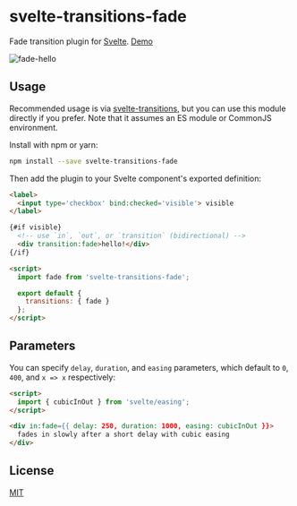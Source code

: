 # svelte-transitions-fade

Fade transition plugin for [Svelte](https://svelte.technology). [Demo](https://svelte.technology/repl?version=2.5.0&gist=0bd4023626fe4256472e209dcdfac39f)

![fade-hello](https://cloud.githubusercontent.com/assets/1162160/25777721/d32984aa-32b3-11e7-9312-2e4582b86926.gif)

## Usage

Recommended usage is via [svelte-transitions](https://github.com/sveltejs/svelte-transitions), but you can use this module directly if you prefer. Note that it assumes an ES module or CommonJS environment.

Install with npm or yarn:

```bash
npm install --save svelte-transitions-fade
```

Then add the plugin to your Svelte component's exported definition:

```html
<label>
  <input type='checkbox' bind:checked='visible'> visible
</label>

{#if visible}
  <!-- use `in`, `out`, or `transition` (bidirectional) -->
  <div transition:fade>hello!</div>
{/if}

<script>
  import fade from 'svelte-transitions-fade';

  export default {
    transitions: { fade }
  };
</script>
```


## Parameters

You can specify `delay`, `duration`, and `easing` parameters, which default to `0`, `400`, and `x => x` respectively:

```html
<script>
  import { cubicInOut } from 'svelte/easing';
</script>

<div in:fade={{ delay: 250, duration: 1000, easing: cubicInOut }}>
  fades in slowly after a short delay with cubic easing
</div>
```


## License

[MIT](LICENSE)
